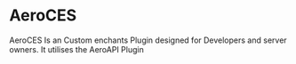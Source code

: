 # AeroCES
AeroCES Is an Custom enchants Plugin designed for Developers and server owners. It utilises the AeroAPI Plugin 

